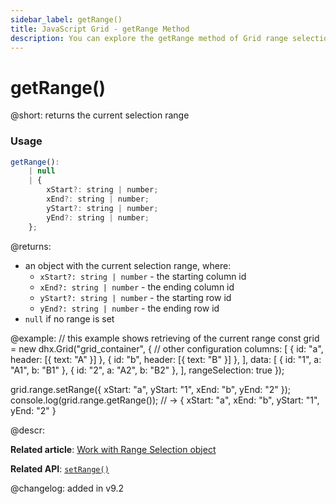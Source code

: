 ```yaml
---
sidebar_label: getRange()
title: JavaScript Grid - getRange Method 
description: You can explore the getRange method of Grid range selection in the documentation of the DHTMLX JavaScript UI library. Browse developer guides and API reference, try out code examples and live demos, and download a free 30-day evaluation version of DHTMLX Suite.
---
```


# getRange()

@short: returns the current selection range 

### Usage

~~~jsx
getRange():
    | null
    | {
        xStart?: string | number;
        xEnd?: string | number;
        yStart?: string | number;
        yEnd?: string | number;
    };
~~~

@returns:
- an object with the current selection range, where:
    - `xStart?: string | number` - the starting column id
    - `xEnd?: string | number` - the ending column id
    - `yStart?: string | number` - the starting row id
    - `yEnd?: string | number` - the ending row id
- `null` if no range is set

@example:
// this example shows retrieving of the current range
const grid = new dhx.Grid("grid_container", {
    // other configuration
    columns: [
        { id: "a", header: [{ text: "A" }] },
        { id: "b", header: [{ text: "B" }] },
    ],
    data: [
        { id: "1", a: "A1", b: "B1" },
        { id: "2", a: "A2", b: "B2" },
    ],
    rangeSelection: true
});

grid.range.setRange({ xStart: "a", yStart: "1", xEnd: "b", yEnd: "2" });
console.log(grid.range.getRange()); // -> { xStart: "a", xEnd: "b", yStart: "1", yEnd: "2" }

@descr:

**Related article**: [Work with Range Selection object](grid/usage_rangeselection.md)

**Related API**: [`setRange()`](grid/api/rangeselection/setrange_method.md)


@changelog:
added in v9.2
